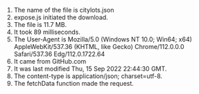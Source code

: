 1. The name of the file is citylots.json
2. expose.js initiated the download.
3. The file is 11.7 MB.
4. It took 89 milliseconds.
5. The User-Agent is Mozilla/5.0 (Windows NT 10.0; Win64; x64) AppleWebKit/537.36 (KHTML, like Gecko) Chrome/112.0.0.0 Safari/537.36 Edg/112.0.1722.64
6. It came from GitHub.com
7. It was last modified Thu, 15 Sep 2022 22:44:30 GMT.
8. The content-type is application/json; charset=utf-8.
9. The fetchData function made the request.